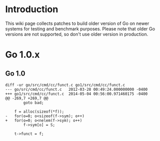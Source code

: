 # Introduction

This wiki page collects patches to build older version of Go on newer systems for
testing and benchmark purposes. Please note that older Go versions are not
supported, so don't use older version in production.

# Go 1.0.x
## Go 1.0
```
diff -ur go/src/cmd/cc/funct.c go1/src/cmd/cc/funct.c
--- go/src/cmd/cc/funct.c	2012-03-28 00:49:24.000000000 -0400
+++ go1/src/cmd/cc/funct.c	2014-05-04 00:56:00.971460175 -0400
@@ -269,7 +269,7 @@
 		goto bad;
 
 	f = alloc(sizeof(*f));
-	for(o=0; o<sizeof(f->sym); o++)
+	for(o=0; o<nelem(f->sym); o++)
 		f->sym[o] = S;
 
 	t->funct = f;
```